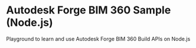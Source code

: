 # Autodesk Forge BIM 360 Sample (Node.js)

Playground to learn and use Autodesk Forge BIM 360 Build APIs on Node.js